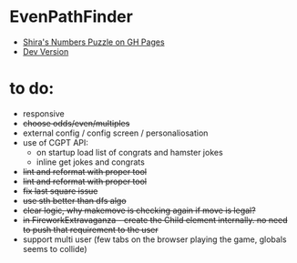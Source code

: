 # EvenPathFinder

* [Shira's Numbers Puzzle on GH Pages](https://oferguez.github.io/EvenPathFinder/)
* [Dev Version](https://oferguez.github.io/EvenPathFinder/wip)


# to do:

* responsive
* ~~choose odds/even/multiples~~
* external config / config screen / personaliosation 
* use of CGPT API:
  - on startup load list of congrats and hamster jokes
  - inline get jokes and congrats
* ~~lint and reformat with proper tool~~
* ~~lint and reformat with proper tool~~
* ~~fix last square issue~~
* ~~use sth better than dfs algo~~
* ~~clear logic, why makemove is checking again if move is legal?~~
* ~~in FireworkExtravaganza - create the Child element internally. no need to push that requirement to the user~~
* support multi user (few tabs on the browser playing the game, globals seems to collide)

